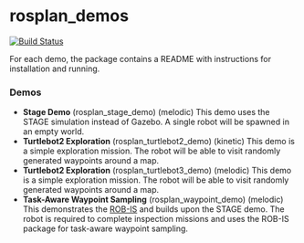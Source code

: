 # rosplan_demos

[![Build Status](https://travis-ci.com/KCL-Planning/rosplan_demos.svg?branch=master)](https://travis-ci.com/KCL-Planning/rosplan_demos)

For each demo, the package contains a README with instructions for installation and running.

### Demos
- **Stage Demo** (rosplan_stage_demo) (melodic) This demo uses the STAGE simulation instead of Gazebo. A single robot will be spawned in an empty world.
- **Turtlebot2 Exploration** (rosplan_turtlebot2_demo) (kinetic) This demo is a simple exploration mission. The robot will be able to visit randomly generated waypoints around a map.
- **Turtlebot2 Exploration** (rosplan_turtlebot3_demo) (melodic) This demo is a simple exploration mission. The robot will be able to visit randomly generated waypoints around a map.
- **Task-Aware Waypoint Sampling** (rosplan_waypoint_demo) (melodic) This demonstrates the [ROB-IS](https://github.com/sarah-keren/ROB-IS) and builds upon the STAGE demo. The robot is required to complete inspection missions and uses the ROB-IS package for task-aware waypoint sampling.

